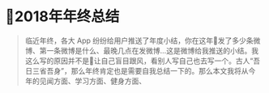 # 2018年年终总结

> 临近年终，各大 App 纷纷给用户推送了年度小结，你在这年发了多少条微博、第一条微博是什么、最晚几点在发微博...这是微博给我推送的小结。我这么写的原因并不是让自己盲目跟风，看别人写自己也去写一个。古人“吾日三省吾身”，那么年终肯定也是需要自我总结一下的。那么本文我将从今年的见闻方面、学习方面、健身方面、

